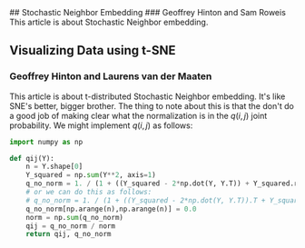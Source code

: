 <script type="text/x-mathjax-config">
          MathJax.Hub.Config({tex2jax: {inlineMath: [['$','$'], ['\(','\)']]}});
          </script>
<script type="text/javascript" async
            src="https://cdn.mathjax.org/mathjax/latest/MathJax.js?config=TeX-AMS_CHTML">
            </script>
<link rel="stylesheet" type="text/css" href="default.css">
## Stochastic Neighbor Embedding
### Geoffrey Hinton and Sam Roweis
This article is about Stochastic Neighbor embedding.

## Visualizing Data using t-SNE
### Geoffrey Hinton and Laurens van der Maaten
This article is about t-distributed Stochastic Neighbor embedding. It's like SNE's better, bigger brother. The thing to note about this is that the don't do a good job of making clear what the normalization is in the $q(i,j)$ joint probability.
We might implement $q(i,j)$ as follows:

```python
import numpy as np 

def qij(Y):
    n = Y.shape[0]
    Y_squared = np.sum(Y**2, axis=1)
    q_no_norm = 1. / (1 + ((Y_squared - 2*np.dot(Y, Y.T)) + Y_squared.reshape(n,1))) 
    # or we can do this as follows:
    # q_no_norm = 1. / (1 + ((Y_squared - 2*np.dot(Y, Y.T)).T + Y_squared)) 
    q_no_norm[np.arange(n),np.arange(n)] = 0.0
    norm = np.sum(q_no_norm)
    qij = q_no_norm / norm
    return qij, q_no_norm
```
